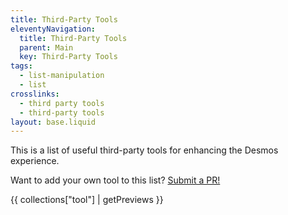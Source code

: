 ```yaml
---
title: Third-Party Tools
eleventyNavigation:
  title: Third-Party Tools
  parent: Main
  key: Third-Party Tools
tags:
  - list-manipulation
  - list
crosslinks:
  - third party tools
  - third-party tools
layout: base.liquid
---
```


This is a list of useful third-party tools for enhancing the Desmos experience.

Want to add your own tool to this list? [Submit a PR!](../meta/development/)

{{ collections["tool"] | getPreviews }}
